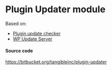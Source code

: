 # Plugin Updater module

Based on:

- [Plugin update checker](https://github.com/YahnisElsts/plugin-update-checker/)
- [WP Update Server](https://github.com/YahnisElsts/wp-update-server/)

#### Source code

https://bitbucket.org/tangibleinc/plugin-updater
